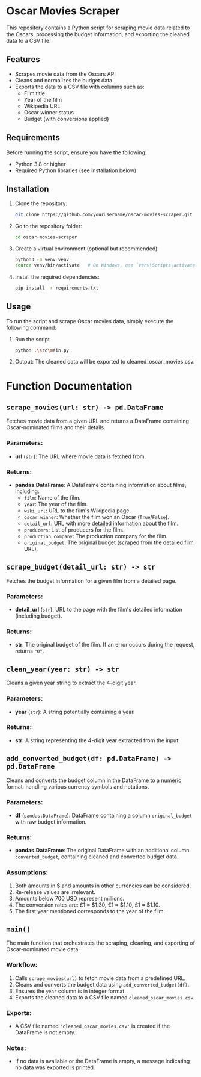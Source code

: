 # Oscar Movies Scraper

This repository contains a Python script for scraping movie data related to the Oscars, processing the budget information, and exporting the cleaned data to a CSV file.

## Features
- Scrapes movie data from the Oscars API
- Cleans and normalizes the budget data
- Exports the data to a CSV file with columns such as:
  - Film title
  - Year of the film
  - Wikipedia URL
  - Oscar winner status
  - Budget (with conversions applied)

## Requirements

Before running the script, ensure you have the following:

- Python 3.8 or higher
- Required Python libraries (see installation below)

## Installation

1. Clone the repository:

   ```bash
   git clone https://github.com/yourusername/oscar-movies-scraper.git
   ```

2. Go to the repository folder:

   ```bash
   cd oscar-movies-scraper
   ```

3. Create a virtual environment (optional but recommended):
    ```bash
   python3 -m venv venv
    source venv/bin/activate   # On Windows, use `venv\Scripts\activate`
    ```

4. Install the required dependencies:
    ```bash
   pip install -r requirements.txt
    ```

## Usage

To run the script and scrape Oscar movies data, simply execute the following command:

1. Run the script
    ```bash
   python .\src\main.py
    ```
2. Output: The cleaned data will be exported to cleaned_oscar_movies.csv.

# Function Documentation

## `scrape_movies(url: str) -> pd.DataFrame`
Fetches movie data from a given URL and returns a DataFrame containing Oscar-nominated films and their details.

### Parameters:
- **url** (`str`): The URL where movie data is fetched from.

### Returns:
- **pandas.DataFrame**: A DataFrame containing information about films, including:
  - `film`: Name of the film.
  - `year`: The year of the film.
  - `wiki_url`: URL to the film's Wikipedia page.
  - `oscar_winner`: Whether the film won an Oscar (`True`/`False`).
  - `detail_url`: URL with more detailed information about the film.
  - `producers`: List of producers for the film.
  - `production_company`: The production company for the film.
  - `original_budget`: The original budget (scraped from the detailed film URL).

## `scrape_budget(detail_url: str) -> str`
Fetches the budget information for a given film from a detailed page.

### Parameters:
- **detail_url** (`str`): URL to the page with the film's detailed information (including budget).

### Returns:
- **str**: The original budget of the film. If an error occurs during the request, returns `"0"`.

## `clean_year(year: str) -> str`
Cleans a given year string to extract the 4-digit year.

### Parameters:
- **year** (`str`): A string potentially containing a year.

### Returns:
- **str**: A string representing the 4-digit year extracted from the input.

## `add_converted_budget(df: pd.DataFrame) -> pd.DataFrame`
Cleans and converts the budget column in the DataFrame to a numeric format, handling various currency symbols and notations.

### Parameters:
- **df** (`pandas.DataFrame`): DataFrame containing a column `original_budget` with raw budget information.

### Returns:
- **pandas.DataFrame**: The original DataFrame with an additional column `converted_budget`, containing cleaned and converted budget data.

### Assumptions:
1. Both amounts in $ and amounts in other currencies can be considered.
2. Re-release values ​​are irrelevant.
3. Amounts below 700 USD represent millions.
4. The conversion rates are: £1 ≈ $1.30, €1 ≈ $1.10, ₤1 ≈ $1.10.
5. The first year mentioned corresponds to the year of the film.

## `main()`
The main function that orchestrates the scraping, cleaning, and exporting of Oscar-nominated movie data.

### Workflow:
1. Calls `scrape_movies(url)` to fetch movie data from a predefined URL.
2. Cleans and converts the budget data using `add_converted_budget(df)`.
3. Ensures the `year` column is in integer format.
4. Exports the cleaned data to a CSV file named `cleaned_oscar_movies.csv`.

### Exports:
- A CSV file named `'cleaned_oscar_movies.csv'` is created if the DataFrame is not empty.

### Notes:
- If no data is available or the DataFrame is empty, a message indicating no data was exported is printed.
